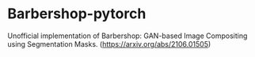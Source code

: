 # Barbershop-pytorch
Unofficial implementation of Barbershop: GAN-based Image Compositing using Segmentation Masks. (https://arxiv.org/abs/2106.01505)

